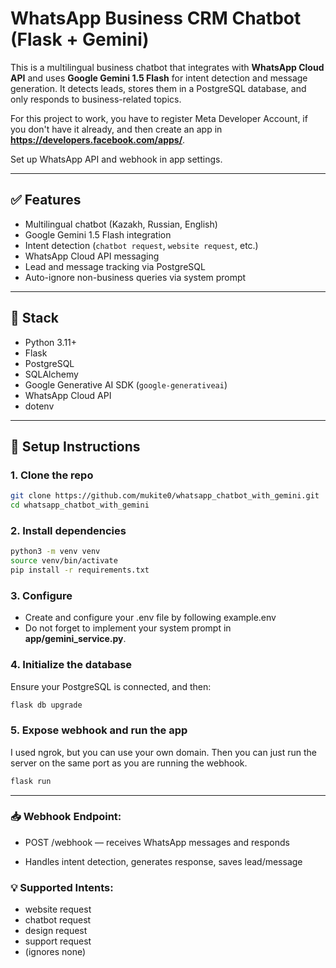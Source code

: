 # WhatsApp Business CRM Chatbot (Flask + Gemini)

This is a multilingual business chatbot that integrates with **WhatsApp Cloud API** and uses **Google Gemini 1.5 Flash** for intent detection and message generation. It detects leads, stores them in a PostgreSQL database, and only responds to business-related topics.

For this project to work, you have to register Meta Developer Account, if you don't have it already, and then create an app in **https://developers.facebook.com/apps/**.

Set up WhatsApp API and webhook in app settings.

---

## ✅ Features

- Multilingual chatbot (Kazakh, Russian, English)
- Google Gemini 1.5 Flash integration
- Intent detection (`chatbot request`, `website request`, etc.)
- WhatsApp Cloud API messaging
- Lead and message tracking via PostgreSQL
- Auto-ignore non-business queries via system prompt

---

## 🔧 Stack

- Python 3.11+
- Flask
- PostgreSQL
- SQLAlchemy
- Google Generative AI SDK (`google-generativeai`)
- WhatsApp Cloud API
- dotenv

---

## 🚀 Setup Instructions

### 1. Clone the repo

```bash
git clone https://github.com/mukite0/whatsapp_chatbot_with_gemini.git
cd whatsapp_chatbot_with_gemini
```

### 2. Install dependencies

```bash
python3 -m venv venv
source venv/bin/activate
pip install -r requirements.txt
```

### 3. Configure

- Create and configure your .env file by following example.env
- Do not forget to implement your system prompt in **app/gemini_service.py**. 

### 4. Initialize the database

Ensure your PostgreSQL is connected, and then: 

```bash
flask db upgrade
```

### 5. Expose webhook and run the app

I used ngrok, but you can use your own domain.
Then you can just run the server on the same port as you are running the webhook. 

```bash
flask run
```

---

### 📥 Webhook Endpoint:

  - POST /webhook — receives WhatsApp messages and responds

  - Handles intent detection, generates response, saves lead/message

### 💡 Supported Intents:
  - website request
  - chatbot request
  - design request
  - support request
  - (ignores none)
